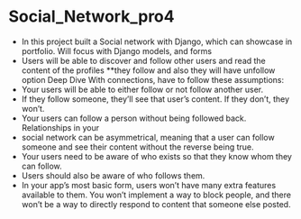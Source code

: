 # Social_Network_pro4
* In this project built a Social network with Django, which can showcase in portfolio. Will focus with Django models, and forms
* Users will be able to discover and follow other users and read the content of the profiles **they follow and also they will have unfollow option
Deep Dive
With connections, have to follow these assumptions:
* Your users will be able to either follow or not follow another user.
* If they follow someone, they’ll see that user’s content. If they don’t, they won’t.
* Your users can follow a person without being followed back. Relationships in your
* social network can be asymmetrical, meaning that a user can follow someone and see their content without the reverse being true.
* Your users need to be aware of who exists so that they know whom they can
follow.
* Users should also be aware of who follows them.
* In your app’s most basic form, users won’t have many extra features available to them. You won’t implement a way to block people, and there won’t be a way to
directly respond to content that someone else posted.
